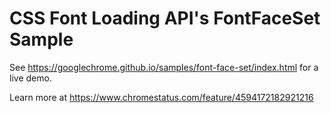 CSS Font Loading API's FontFaceSet Sample
===
See https://googlechrome.github.io/samples/font-face-set/index.html for a live demo.

Learn more at https://www.chromestatus.com/feature/4594172182921216
